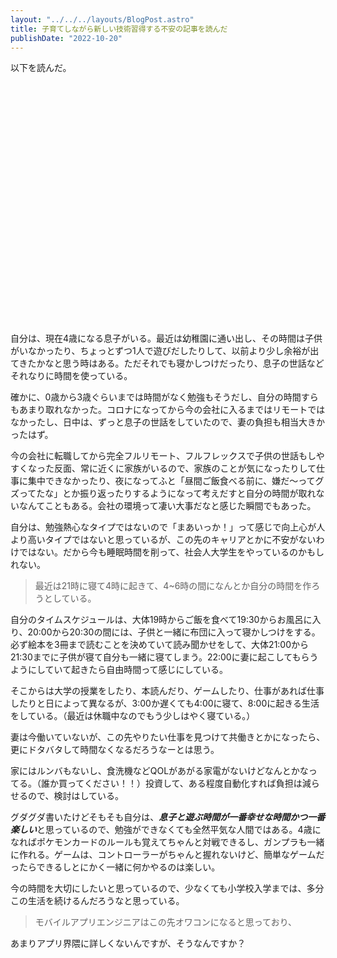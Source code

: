 ```yaml
---
layout: "../../../layouts/BlogPost.astro"
title: 子育てしながら新しい技術習得する不安の記事を読んだ
publishDate: "2022-10-20"
---
```


以下を読んだ。
<div class="iframely-embed"><div class="iframely-responsive" style="padding-bottom: 52.5%; padding-top: 120px;"><a href="https://starhoshi.hatenablog.com/entry/2022/10/18/162433" data-iframely-url="//iframely.net/DGZRGFi?media=0"></a></div></div>

自分は、現在4歳になる息子がいる。最近は幼稚園に通い出し、その時間は子供がいなかったり、ちょっとずつ1人で遊びだしたりして、以前より少し余裕が出てきたかなと思う時はある。ただそれでも寝かしつけだったり、息子の世話などそれなりに時間を使っている。

確かに、0歳から3歳ぐらいまでは時間がなく勉強もそうだし、自分の時間すらもあまり取れなかった。コロナになってから今の会社に入るまではリモートではなかったし、日中は、ずっと息子の世話をしていたので、妻の負担も相当大きかったはず。

今の会社に転職してから完全フルリモート、フルフレックスで子供の世話もしやすくなった反面、常に近くに家族がいるので、家族のことが気になったりして仕事に集中できなかったり、夜になってふと「昼間ご飯食べる前に、嫌だ〜ってグズってたな」とか振り返ったりするようになって考えだすと自分の時間が取れないなんてこともある。会社の環境って凄い大事だなと感じた瞬間でもあった。

自分は、勉強熱心なタイプではないので「まあいっか！」って感じで向上心が人より高いタイプではないと思っているが、この先のキャリアとかに不安がないわけではない。だから今も睡眠時間を削って、社会人大学生をやっているのかもしれない。

> 最近は21時に寝て4時に起きて、4~6時の間になんとか自分の時間を作ろうとしている。

自分のタイムスケジュールは、大体19時からご飯を食べて19:30からお風呂に入り、20:00から20:30の間には、子供と一緒に布団に入って寝かしつけをする。必ず絵本を3冊まで読むことを決めていて読み聞かせをして、大体21:00から21:30までに子供が寝て自分も一緒に寝てしまう。22:00に妻に起こしてもらうようにしていて起きたら自由時間って感じにしている。

そこからは大学の授業をしたり、本読んだり、ゲームしたり、仕事があれば仕事したりと日によって異なるが、3:00か遅くても4:00に寝て、8:00に起きる生活をしている。（最近は休職中なのでもう少しはやく寝ている。）

妻は今働いていないが、この先やりたい仕事を見つけて共働きとかになったら、更にドタバタして時間なくなるだろうなーとは思う。

家にはルンバもないし、食洗機などQOLがあがる家電がないけどなんとかなってる。（誰か買ってください！！）投資して、ある程度自動化すれば負担は減らせるので、検討はしている。

グダグダ書いたけどそもそも自分は、***息子と遊ぶ時間が一番幸せな時間かつ一番楽しい***と思っているので、勉強ができなくても全然平気な人間ではある。4歳になればポケモンカードのルールも覚えてちゃんと対戦できるし、ガンプラも一緒に作れる。ゲームは、コントローラーがちゃんと握れないけど、簡単なゲームだったらできるしとにかく一緒に何かやるのは楽しい。

今の時間を大切にしたいと思っているので、少なくても小学校入学までは、多分この生活を続けるんだろうなと思っている。

> モバイルアプリエンジニアはこの先オワコンになると思っており、

あまりアプリ界隈に詳しくないんですが、そうなんですか？


